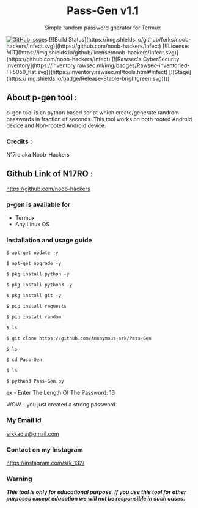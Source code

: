 <h1 align="center">Pass-Gen v1.1</h1>
<p align="center">
      Simple random password gnerator for Termux
</p>
<a href="https://github.com/Anonymous-srk/Pass-Gen/issues"><img alt="GitHub issues" src="https://img.shields.io/github/issues/Anonymous-srk/Pass-Gen"></a>
[![Build Status](https://img.shields.io/github/forks/noob-hackers/Infect.svg)](https://github.com/noob-hackers/Infect)
[![License: MIT](https://img.shields.io/github/license/noob-hackers/Infect.svg)](https://github.com/noob-hackers/Infect)
[![Rawsec's CyberSecurity Inventory](https://inventory.rawsec.ml/img/badges/Rawsec-inventoried-FF5050_flat.svg)](https://inventory.rawsec.ml/tools.html#Infect)
[![Stage](https://img.shields.io/badge/Release-Stable-brightgreen.svg)]()




## About p-gen tool :

p-gen tool is an python based script which create/generate randrom passwords in fraction of seconds. This tool works on both rooted Android device and Non-rooted Android device.

### Credits : 
N17ro aka Noob-Hackers

## Github Link of N17RO : 
https://github.com/noob-hackers

### p-gen is available for

* Termux
* Any Linux OS

### Installation and usage guide
```
$ apt-get update -y
```
```
$ apt-get upgrade -y
```
```
$ pkg install python -y 
```
```
$ pkg install python3 -y
```
```
$ pkg install git -y
```
```
$ pip install requests
```
```
$ pip install random
```
```
$ ls
```
```
$ git clone https://github.com/Anonymous-srk/Pass-Gen
```
```
$ ls
```
```
$ cd Pass-Gen
```
```
$ ls
```
```
$ python3 Pass-Gen.py
```
ex:- Enter The Length Of The Password: 16

WOW... you just created a strong password.

### My Email Id
srkkadia@gmail.com

### Contact on my Instagram 
https://instagram.com/srk_132/

### Warning

***This tool is only for educational purpose. If you use this tool for other purposes except education we will not be responsible in such cases.***

